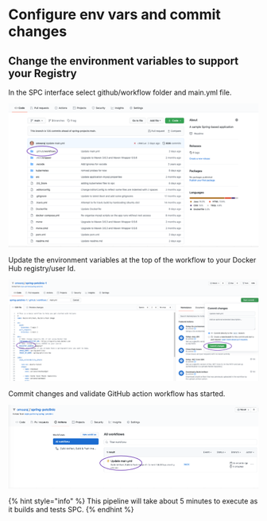 # Configure env vars and commit changes

## Change the environment variables to support your Registry

In the SPC interface select github/workflow folder and main.yml file.

![](../../../.gitbook/assets/env_var_change.png)

Update the environment variables at the top of the workflow to your Docker Hub registry/user Id.

![](../../../.gitbook/assets/screen-shot-2020-08-25-at-3.35.08-pm.png)

Commit changes and validate GitHub action workflow has started.

![](../../../.gitbook/assets/actions_running_purple_circle.png)

{% hint style="info" %}
This pipeline will take about 5 minutes to execute as it builds and tests SPC.
{% endhint %}

